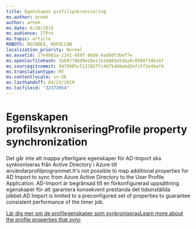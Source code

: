 ```yaml
---
title: Egenskapen profilsynkronisering
ms.author: arnek
author: arnek
ms.date: 6/20/2018
ms.audience: ITPro
ms.topic: article
ROBOTS: NOINDEX, NOFOLLOW
localization_priority: Normal
ms.assetid: 17e9882a-2341-459f-86d8-6ad8df3bef7e
ms.openlocfilehash: 1bb87786d9e28e11b1b883e5dba0c0588f3db18f
ms.sourcegitcommit: 9d78905c512192ffc4675468abd2efc5f2e4baf4
ms.translationtype: MT
ms.contentlocale: sv-SE
ms.lasthandoff: 04/23/2019
ms.locfileid: "32372054"
---
```

# <a name="profile-property-synchronization"></a><span data-ttu-id="764df-102">Egenskapen profilsynkronisering</span><span class="sxs-lookup"><span data-stu-id="764df-102">Profile property synchronization</span></span>

<span data-ttu-id="764df-103">Det går inte att mappa ytterligare egenskaper för AD-Import ska synkroniseras från Active Directory i Azure till användarprofilprogrammet.</span><span class="sxs-lookup"><span data-stu-id="764df-103">It's not possible to map additional properties for AD Import to sync from Azure Active Directory to the User Profile Application.</span></span> <span data-ttu-id="764df-104">AD-Import är begränsad till en förkonfigurerad uppsättning egenskaper för att garantera konsekvent prestanda det tidsinställda jobbet.</span><span class="sxs-lookup"><span data-stu-id="764df-104">AD Import is limited to a preconfigured set of properties to guarantee consistent performance of the timer job.</span></span>
  
[<span data-ttu-id="764df-105">Lär dig mer om de profilegenskaper som synkroniseras</span><span class="sxs-lookup"><span data-stu-id="764df-105">Learn more about the profile properties that sync</span></span>](https://go.microsoft.com/fwlink/?linkid=875671)
  

